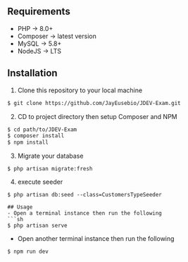 ## Requirements
- PHP -> 8.0+
- Composer -> latest version
- MySQL -> 5.8+
- NodeJS -> LTS

## Installation
1. Clone this repository to your local machine
```sh
$ git clone https://github.com/JayEusebio/JDEV-Exam.git
```
2. CD to project directory then setup Composer and NPM
```sh
$ cd path/to/JDEV-Exam
$ composer install
$ npm install
``` 
3. Migrate your database
```
$ php artisan migrate:fresh
```
4. execute seeder
```
$ php artisan db:seed --class=CustomersTypeSeeder

## Usage
- Open a terminal instance then run the following
```sh
$ php artisan serve
```
- Open another terminal instance then run the following
```sh
$ npm run dev
```